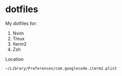 # dotfiles

My dotfiles for:
   1. Nvim
   2. Tmux
   3. Iterm2
   4. Zsh


Location
```
~/Library/Preferences/com.googlecode.iterm2.plist
```
